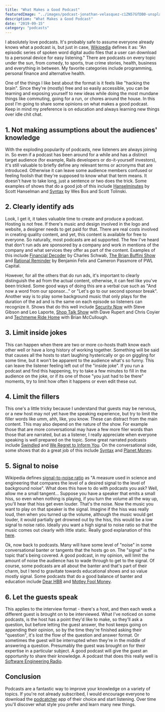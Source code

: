 ```yaml
---
title: "What Makes a Good Podcast"
featuredImage: "../images/podcast-jonathan-velasquez-c1ZN57GfDB0-unsplash.jpg"
description: "What Makes a Good Podcast"
date: "2019-09-15"
category: "podcasts"
---
```


I absolutely love podcasts. It's probably safe to assume everyone already knows what a podcast is, but just in case, [Wikipedia](https://en.wikipedia.org/wiki/Podcast) defines it as: "An episodic series of spoken word digital audio files that a user can download to a personal device for easy listening." There are podcasts on every topic under the sun, from comedy, to sports, true crime stories, health, business and everything in between. My favorite categories include programming, personal finance and alternative health.

One of the things I like best about the format is it feels like "hacking the brain". Since they're (mostly) free and so easily accessible, you can be learning and exposing yourself to new ideas while doing the most mundane things like commuting, going for a run, or chores around the house. In this post I'm going to share some opinions on what makes a good podcast. Keep in mind my preference is on education and always learning new things over idle chit chat.

## 1. Not making assumptions about the audiences' knowledge

With the exploding popularity of podcasts, new listeners are always joining in. So even if a podcast has been around for a while and has a distinct target audience (for example, Rails developers or do-it-yourself investors), it's still valuable to briefly define any relevant terms or acronyms that are introduced. Otherwise it can leave some audience members confused or feeling foolish that they're supposed to know what that term means. It doesn't have to take long, just a sentence or two does the trick. Some examples of shows that do a good job of this include [Hanselminutes](https://hanselminutes.com/) by Scott Hanselman and [Syntax](https://syntax.fm/) by Wes Bos and Scott Tolinski.

## 2. Clearly identify ads

Look, I get it, it takes valuable time to create and produce a podcast. Hosting is not free. If there's music and design involved in the logo and website, a designer needs to get paid for that. There are real costs involved in creating quality content, and yet, this content is available for free to everyone. So naturally, most podcasts are ad supported. The few I've heard that don't run ads are sponsored by a company and work in mentions of the company and what services they offer as part of the content. Examples of this include [Financial Decoder](https://www.schwab.com/resource-center/insights/content/financial-decoder) by Charles Schwab, [The Brian Buffini Show](https://www.thebrianbuffinishow.com/) and [Rational Reminder](https://rationalreminder.ca/) by Benjamin Felix and Cameron Passmore of PWL Capital.

However, for all the others that do run ads, it's important to clearly distinguish the ad from the actual content, otherwise, it can feel like you've been tricked. Some good ways of doing this are a verbal cue such as "And now a word from our sponsor..." or "Let's go to our second sponsor break". Another way is to play some background music that only plays for the duration of the ad and is the same on each episode so listeners can recognize it. Shows that do this well include [Security Now](https://twit.tv/shows/security-now) with Steve Gibson and Leo Laporte, [Shop Talk Show](https://shoptalkshow.com/) with Dave Rupert and Chris Coyier and [Techmeme Ride Home](https://www.ridehome.info/podcast/techmeme-ride-home/) with Brian McCullough.

## 3. Limit inside jokes

This can happen when there are two or more co-hosts thath know each other well or have a long history of working together. Something will be said that causes all the hosts to start laughing hysterically or go on giggling for some time, but it won't be apparent to the audience what's so funny. This can leave the listener feeling left out of the "inside joke".  If you run a podcast and find this happening, try to take a few minutes to fill in the audience on the joke, or if its one of those "you just had to be there" moments, try to limit how often it happens or even edit these out.

## 4. Limit the fillers

This one's a little tricky because I understand that guests may be nervous, or a new host may not yet have the speaking experience, but try to limit the filler words like umm, ahh, like, you know. These can distract from the main content. This may also depend on the nature of the show. For example those that are more conversational may have a few more filer words than those that are narrated, but as a listener, I really appreciate when everyone speaking is well prepared on the topic. Some great narrated podcasts include [Swindled](https://swindledpodcast.com/) and [We Regret to Inform You](https://apostrophepodcasts.ca/rejection/). On the conversational side, some shows that do a great job of this include [Syntax](https://syntax.fm/) and [Planet Money](https://www.npr.org/podcasts/510289/planet-money).

## 5. Signal to noise

Wikipedia defines [signal-to-noise ratio](https://en.wikipedia.org/wiki/Signal-to-noise_ratio) as "A measure used in science and engineering that compares the level of a desired signal to the level of background noise". What does this have to do with podcasts you ask? Well, allow me a small tangent... Suppose you have a speaker that emits a small hiss, so even when nothing is playing, if you turn the volume all the way up, you'll hear that hiss get even louder. That's the noise. Now the music you want to play on that speaker is the signal. Imagine if the hiss was really loud, then when you turned up the volume, although the music would get louder, it would partially get drowned out by the hiss, this would be a low signal to noise ratio. Ideally you want a high signal to noise ratio so that the music comes out clearly with little static. Really good explanation of this [here](https://www.lifewire.com/signal-to-noise-ratio-3134701).

Ok, now back to podcasts. Many will have some level of "noise" in some conversational banter or tangents that the hosts go on. The "signal" is the topic that's being covered. A good podcast, in my opinion, will limit the amount of noise the audience has to wade through to get to the signal. Of course, some podcasts are all about the banter and that's part of their charm, but I tend to gravitate towards educational shows and so value mostly signal. Some podcasts that do a good balance of banter and education include [Dear HBR](https://hbr.org/2018/01/podcast-dear-hbr) and [Motley Fool Money](https://www.fool.com/podcasts/motley-fool-money/).

## 6. Let the guests speak

This applies to the interview format - there's a host, and then each week a different guest is brought on to be interviewed. What I've noticed on some podcasts, is the host has a point they'd like to make, so they'll ask a question, but before letting the guest answer, the host keeps going on appending their opinion, so by the time they're finished asking their "question", it's lost the flow of the question and answer format. Or sometimes the guest will be interrupted when they're in the middle of answering a question. Presumably the guest was brought on for their expertise in a particular subject. A good podcast will give the guest an opportunity to share their knowledge. A podcast that does this really well is [Software Engineering Radio](https://www.se-radio.net/).

## Conclusion

Podcasts are a fantastic way to improve your knowledge on a variety of topics. If you're not already subscribed, I would encourage everyone to download the [podcatcher](https://en.wikipedia.org/wiki/List_of_podcatchers) app of their choice and start listening. Over time you'll discover what style you prefer and learn many new things.